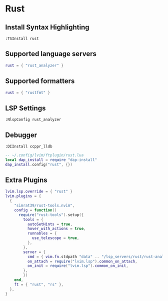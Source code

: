 # Rust

## Install Syntax Highlighting

```vim
:TSInstall rust
```
## Supported language servers

```lua
rust = { "rust_analyzer" }
```
    
## Supported formatters

```lua
rust = { "rustfmt" }
``` 

## LSP Settings

```vim
:NlspConfig rust_analyzer
```

## Debugger

```vim
:DIInstall ccppr_lldb
```

```lua
-- ~/.config/lvim/ftplugin/rust.lua
local dap_install = require "dap-install"
dap_install.config("rust", {})
```

## Extra Plugins

```lua
lvim.lsp.override = { "rust" }
lvim.plugins = {
  {
    "simrat39/rust-tools.nvim",
    config = function()
      require("rust-tools").setup({
        tools = {
          autoSetHints = true,
          hover_with_actions = true,
          runnables = {
            use_telescope = true,
          },
        },
        server = {
          cmd = { vim.fn.stdpath "data" .. "/lsp_servers/rust/rust-analyzer" },
          on_attach = require("lvim.lsp").common_on_attach,
          on_init = require("lvim.lsp").common_on_init,
        },
        })
    end,
    ft = { "rust", "rs" },
  },
}
```
